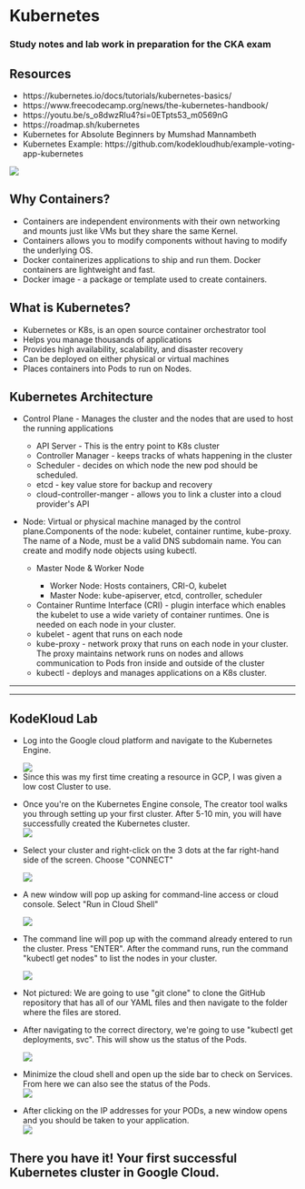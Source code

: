 # Kubernetes
### Study notes and lab work in preparation for the CKA exam
<h2>Resources</h2>
<p>
  <ul>
    <li>https://kubernetes.io/docs/tutorials/kubernetes-basics/</li>
    <li>https://www.freecodecamp.org/news/the-kubernetes-handbook/</li>
    <li>https://youtu.be/s_o8dwzRlu4?si=0ETpts53_m0569nG</li>
    <li>https://roadmap.sh/kubernetes</li>
    <li>Kubernetes for Absolute Beginners by Mumshad Mannambeth</li>
    <li>Kubernetes Example: https://github.com/kodekloudhub/example-voting-app-kubernetes</li>
  </ul>
</p>
<p><img src="kubernetescluster.png"></p>
<h2>Why Containers?</h2>
<p>
  <ul>
    <li>Containers are independent environments with their own networking and mounts just like VMs but they share the same Kernel.</li>
    <li>Containers allows you to modify components without having to modify the underlying OS.</li>
    <li>Docker containerizes applications to ship and run them. Docker containers are lightweight and fast.</li>
    <li>Docker image - a package or template used to create containers.</li>
  </ul>
</p>

<h2>What is Kubernetes?</h2>
<p>
  <ul>
    <li>Kubernetes or K8s, is an open source container orchestrator tool</li>
    <li>Helps you manage thousands of applications</li>
    <li>Provides high availability, scalability, and disaster recovery</li>
    <li>Can be deployed on either physical or virtual machines</li>
    <li>Places containers into Pods to run on Nodes.</li>
  </ul>
</p>

<h2>Kubernetes Architecture</h2>
<p>
  <ul>
    <li>Control Plane - Manages the cluster and the nodes that are used to host the running applications</li>
    <p>
    <ul>
      <li>API Server - This is the entry point to K8s cluster</li>
      <li>Controller Manager - keeps tracks of whats happening in the cluster</li>
      <li>Scheduler - decides on which node the new pod should be scheduled.</li>
      <li>etcd - key value store for backup and recovery</li>
      <li>cloud-controller-manger - allows you to link a cluster into a cloud provider's API</li>
    </ul>
  </p>
    </ul>
    <ul>
    <li>Node: Virtual or physical machine managed by the control plane.Components of the node: kubelet, container runtime, kube-proxy. The name of a Node, must be a valid DNS subdomain name. You can create and modify node objects using kubectl.</li>
      <p>
        <ul>
          <li>Master Node & Worker Node</li>
            <ul>
              <li>Worker Node: Hosts containers, CRI-O, kubelet</li>
              <li>Master Node: kube-apiserver, etcd, controller, scheduler</li>
            </ul>
          <li>Container Runtime Interface (CRI) - plugin interface which enables the kubelet to use a wide variety of container runtimes. One is needed on each node in your cluster.</li>
          <li>kubelet - agent that runs on each node</li>
          <li>kube-proxy - network proxy that runs on each node in your cluster. The proxy maintains network runs on nodes and allows communication to Pods fron inside and outside of the cluster</li>
          <li>kubectl - deploys and manages applications on a K8s cluster.</li>
        </ul>
      </p>
    </ul>
  </ul>
</p>
        
  -------------------------------------------------------------------------------------------------------------------------      
  -------------------------------------------------------------------------------------------------------------------------      
        
  <h2>KodeKloud Lab</h2>
<p>
  <ul>
      <li>Log into the Google cloud platform and navigate to the Kubernetes Engine.</li>
    <p></p>
    <p></p>
      <img src="Screenshot 2023-12-01 215658.png">
    <li>Since this was my first time creating a resource in GCP, I was given a low cost Cluster to use.</li>
   <p></p>
    <p></p>
    <p></p>
      <li>Once you're on the Kubernetes Engine console, The creator tool walks you through setting up your first cluster. After 5-10 min, you will have successfully created the Kubernetes cluster.</li>
  <img src="Screenshot 2023-12-01 215903.png">
    <p></p>
    <p></p>
    <p></p>
        <li>Select your cluster and right-click on the 3 dots at the far right-hand side of the screen. Choose "CONNECT"</li>
    <p></p>
    <p></p>
<p><img src="Screenshot 2023-12-01 222450.png"></p>
    <p></p>
    <p></p>
        <li>A new window will pop up asking for command-line access or cloud console. Select "Run in Cloud Shell"</li>
    <p></p>
    <p></p>
<p><img src="Screenshot 2023-12-01 222532.png"></p>
    <p></p>
    <p></p>
    <p></p>
      <li>The command line will pop up with the command already entered to run the cluster. Press "ENTER". After the command runs, run the command "kubectl get nodes" to list the nodes in your cluster. </li>
    <p></p>
    <p></p>
<p><img src="Screenshot 2023-12-01 225117.png"></p>
    <p></p>
    <p></p>
      <li>Not pictured: We are going to use "git clone" to clone the GitHub repository that has all of our YAML files and then navigate to the folder where the files are stored.</li>
    <p></p>
        <li>After navigating to the correct directory, we're going to use "kubectl get deployments, svc". This will show us the status of the Pods.</li>
    <p></p>
    <p></p>
    <p></p>
<img src="Screenshot 2023-12-01 230416.png">
    <p></p>
    <p></p>
    <li>Minimize the cloud shell and open up the side bar to check on Services. From here we can also see the status of the Pods.</li>
<img src="Screenshot 2023-12-01 230755.png">
    <p></p>
    <p></p>
    <li>After clicking on the IP addresses for your PODs, a new window opens and you should be taken to your application. </li>
<img src="Screenshot 2023-12-01 230908.png">
    <p></p>
    <p></p>
  </ul>
</p>


<h2>There you have it! Your first successful Kubernetes cluster in Google Cloud.</h2>
